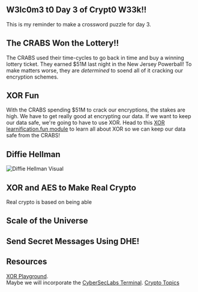 ## W3lc0m3 t0 Day 3 of Crypt0 W33k!!

This is my reminder to make a crossword puzzle for day 3.

## The CRABS Won the Lottery!!

The CRABS used their time-cycles to go back in time and buy a winning lottery ticket. 
They earned $51M last night in the New Jersey Powerball! 
To make matters worse, they are *determined* to soend all of it cracking our encryption schemes.  

## XOR Fun

With the CRABS spending $51M to crack our encryptions, the stakes are high. 
We have to get really good at encrypting our data. 
If we want to keep our data safe, we're going to have to use XOR. 
Head to this [XOR learnification.fun module](https://learnification.fun/module/xorrox) to learn all about XOR so we can keep our data safe from the CRABS!

## Diffie Hellman

![Diffie Hellman Visual](https://upload.wikimedia.org/wikipedia/commons/thumb/4/46/Diffie-Hellman_Key_Exchange.svg/1200px-Diffie-Hellman_Key_Exchange.svg.png)

## XOR and AES to Make Real Crypto

Real crypto is based on being able 

## Scale of the Universe



## Send Secret Messages Using DHE!



## Resources

[XOR Playground](https://codepen.io/AndyNovo/full/dyGzGwa).  
Maybe we will incorporate the [CyberSecLabs Terminal](http://157.230.203.138/term).
[Crypto Topics](https://gist.github.com/AndyNovo/f002ad0e9eef2b7912818bdd9d26f3d6)



